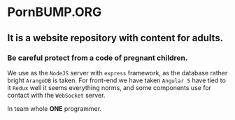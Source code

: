 # PornBUMP.ORG
## It is a website repository with content for adults.  
### Be careful protect from a code of pregnant children.

We use as the `NodeJS` server with `express` framework, as the database rather bright `ArangoDB` is taken.
For front-end we have taken `Angular 5` have tied to it `Redux` well it seems everything norms, and some components use for contact with the `WebSocket` server.

In team whole **ONE** programmer.